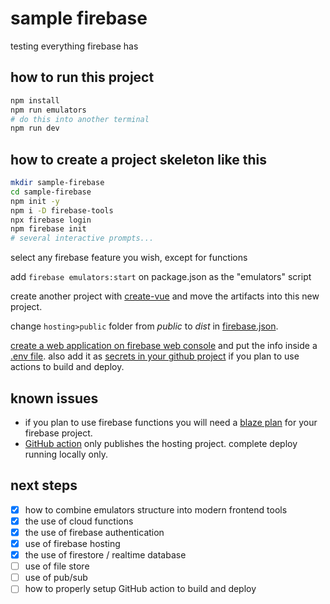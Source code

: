 # sample firebase

testing everything firebase has

## how to run this project

```bash
npm install
npm run emulators
# do this into another terminal
npm run dev
```

## how to create a project skeleton like this

```bash
mkdir sample-firebase
cd sample-firebase
npm init -y
npm i -D firebase-tools
npx firebase login
npm firebase init
# several interactive prompts...
```

select any firebase feature you wish, except for functions

add `firebase emulators:start` on package.json as the "emulators" script

create another project with [create-vue](https://github.com/vuejs/create-vue)
and move the artifacts into this new project.

change `hosting>public` folder from _public_ to _dist_ in
[firebase.json](firebase.json).

[create a web application on firebase web console](https://firebase.google.com/docs/web/setup?)
and put the info inside a [.env file](.env). also add it as
[secrets in your github project](https://docs.github.com/en/actions/security-guides/encrypted-secrets)
if you plan to use actions to build and deploy.

## known issues

- if you plan to use firebase functions you will need a
  [blaze plan](https://firebase.google.com/pricing) for your firebase project.
- [GitHub action](https://github.com/FirebaseExtended/action-hosting-deploy)
  only publishes the hosting project. complete deploy running locally only.

## next steps

- [X] how to combine emulators structure into modern frontend tools
- [X] the use of cloud functions
- [X] the use of firebase authentication
- [X] use of firebase hosting
- [X] the use of firestore / realtime database
- [ ] use of file store
- [ ] use of pub/sub
- [ ] how to properly setup GitHub action to build and deploy
